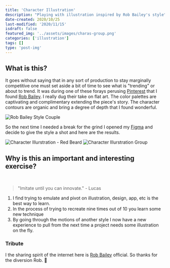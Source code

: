 ```yaml
---
title: 'Character Illustration'
description: "Playing with illustration inspired by Rob Bailey's style"
date-created: 2020/10/25
last-modified: '2020/11/15'
isdraft: false
featured_img: '../assets/images/charas-group.png'
categories: ['illustration']
tags: []
type: 'post-img'
---
```


## What is this?

It goes without saying that in any sort of production to stay marginally competitive one must set aside a bit of time to see what is "trending" or about to trend. It was during one of these forays perusing [Pinterest](https://www.pinterest.com/) that I found [Rob Bailey](https://www.outlineartists.com/rob-bailey). I really dug their take on flat art. The color palettes are captivating and complimentary extending the piece's story. The character contours are organic and bring a degree of depth that I found wonderful.

![Rob Bailey Style Couple](/img/rob-bailey-post-imgs/rob-bailey-couple.jpg)

So the next time I needed a break for the grind I opened my [Figma](https://www.figma.com/) and decide to give the style a shot and here are the results.

![Character Illurstration - Red Beard](/img/rob-bailey-post-imgs/char-redbeard.png)
![Character Illurstration Group](/img/rob-bailey-post-imgs/charas-group.png)

## Why is this an important and interesting exercise?

<br/>

> "Imitate until you can innovate." - Lucas

1. I find trying to emulate and pivot on illustration, design, app, etc is the best way to learn.
2. In the process of trying to recreate nine times out of 10 you learn some new technique
3. By going through the motions of another style I now have a new experience to pull from the next time a project needs some illustration on the fly.

### Tribute

I the sharing spirit of the internet here is [Rob Bailey](https://www.outlineartists.com/rob-bailey) official. So thanks for the diversion Rob. 🍻
